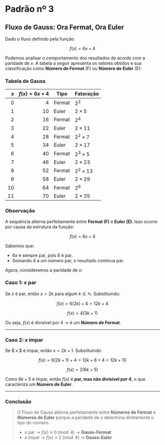 # Padrão nº 3

## Fluxo de Gauss: Ora Fermat, Ora Euler

Dado o fluxo definido pela função:

$$
f(x) = 6x + 4
$$

Podemos analisar o comportamento dos resultados de acordo com a paridade de $x$. A tabela a seguir apresenta os valores obtidos e sua classificação como **Número de Fermat** (F) ou **Número de Euler** (E):

### Tabela de Gauss

| $x$ | $f(x) = 6x + 4$ | Tipo        | Fatoração     |
|------:|------------------:|-------------|----------------|
| 0     | 4                | Fermat      | $2^2$        |
| 1     | 10               | Euler       | $2 \times 5$ |
| 2     | 16               | Fermat      | $2^4$        |
| 3     | 22               | Euler       | $2 \times 11$|
| 4     | 28               | Fermat      | $2^2 \times 7$|
| 5     | 34               | Euler       | $2 \times 17$|
| 6     | 40               | Fermat      | $2^3 \times 5$|
| 7     | 46               | Euler       | $2 \times 23$|
| 8     | 52               | Fermat      | $2^2 \times 13$|
| 9     | 58               | Euler       | $2 \times 29$|
| 10    | 64               | Fermat      | $2^6$        |
| 11    | 70               | Euler       | $2 \times 35$|

### Observação

A sequência alterna perfeitamente entre **Fermat (F)** e **Euler (E)**. Isso ocorre por causa da estrutura da função:

$$
f(x) = 6x + 4
$$

Sabemos que:
- $6x$ é sempre par, pois 6 é par.
- Somando 4 a um número par, o resultado continua par.

Agora, consideremos a paridade de $x$:

### Caso 1: $x$ par
Se $x$ é par, então $x = 2k$ para algum $k \in \mathbb{N}$. Substituindo:

$$
f(x) = 6(2k) + 4 = 12k + 4
$$

$$
f(x) = 4(3k + 1)
$$

Ou seja, $f(x)$ é divisível por 4 → é um **Número de Fermat**.

---

### Caso 2: $x$ ímpar
Se $ x $ é ímpar, então $x = 2k + 1$. Substituindo:

$$
f(x) = 6(2k + 1) + 4 = 12k + 6 + 4 = 12k + 10
$$

$$
f(x) = 2(6k + 5)
$$

Como $6k + 5$ é ímpar, então $f(x)$ é **par, mas não divisível por 4**, o que caracteriza um **Número de Euler**.

---

### Conclusão

> O Fluxo de Gauss alterna perfeitamente entre **Números de Fermat** e **Números de Euler** porque a paridade de $x$ determina diretamente o tipo do número:
>
> - $x$ par → $f(x) \equiv 0 \pmod{4}$ → **Gauss-Fermat**
> - $x$ ímpar → $f(x) \equiv 2 \pmod{4}$ → **Gauss-Euler**